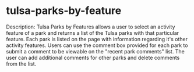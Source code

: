 # tulsa-parks-by-feature

Description:
Tulsa Parks by Features allows a user to select an activity feature of a park and returns a list of the Tulsa parks with that particular feature. Each park is listed on the page with information regarding it's other activity features. Users can use the comment box provided for each park to submit a comment to be viewable on the "recent park comments" list. The user can add additional comments for other parks and delete comments from the list. 